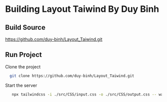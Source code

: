 # Building Layout Taiwind By Duy Binh

## Build Source

https://github.com/duy-binh/Layout_Taiwind.git

## Run Project

Clone the project

```bash
  git clone https://github.com/duy-binh/Layout_Taiwind.git
```

Start the server

```bash
   npx tailwindcss -i ./src/CSS/input.css -o ./src/CSS/output.css -- watch
```
